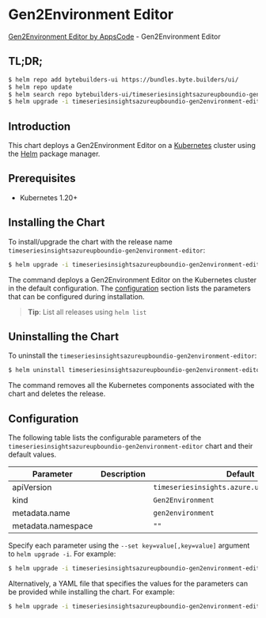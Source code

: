 # Gen2Environment Editor

[Gen2Environment Editor by AppsCode](https://byte.builders) - Gen2Environment Editor

## TL;DR;

```bash
$ helm repo add bytebuilders-ui https://bundles.byte.builders/ui/
$ helm repo update
$ helm search repo bytebuilders-ui/timeseriesinsightsazureupboundio-gen2environment-editor --version=v0.4.18
$ helm upgrade -i timeseriesinsightsazureupboundio-gen2environment-editor bytebuilders-ui/timeseriesinsightsazureupboundio-gen2environment-editor -n default --create-namespace --version=v0.4.18
```

## Introduction

This chart deploys a Gen2Environment Editor on a [Kubernetes](http://kubernetes.io) cluster using the [Helm](https://helm.sh) package manager.

## Prerequisites

- Kubernetes 1.20+

## Installing the Chart

To install/upgrade the chart with the release name `timeseriesinsightsazureupboundio-gen2environment-editor`:

```bash
$ helm upgrade -i timeseriesinsightsazureupboundio-gen2environment-editor bytebuilders-ui/timeseriesinsightsazureupboundio-gen2environment-editor -n default --create-namespace --version=v0.4.18
```

The command deploys a Gen2Environment Editor on the Kubernetes cluster in the default configuration. The [configuration](#configuration) section lists the parameters that can be configured during installation.

> **Tip**: List all releases using `helm list`

## Uninstalling the Chart

To uninstall the `timeseriesinsightsazureupboundio-gen2environment-editor`:

```bash
$ helm uninstall timeseriesinsightsazureupboundio-gen2environment-editor -n default
```

The command removes all the Kubernetes components associated with the chart and deletes the release.

## Configuration

The following table lists the configurable parameters of the `timeseriesinsightsazureupboundio-gen2environment-editor` chart and their default values.

|     Parameter      | Description |                         Default                          |
|--------------------|-------------|----------------------------------------------------------|
| apiVersion         |             | <code>timeseriesinsights.azure.upbound.io/v1beta1</code> |
| kind               |             | <code>Gen2Environment</code>                             |
| metadata.name      |             | <code>gen2environment</code>                             |
| metadata.namespace |             | <code>""</code>                                          |


Specify each parameter using the `--set key=value[,key=value]` argument to `helm upgrade -i`. For example:

```bash
$ helm upgrade -i timeseriesinsightsazureupboundio-gen2environment-editor bytebuilders-ui/timeseriesinsightsazureupboundio-gen2environment-editor -n default --create-namespace --version=v0.4.18 --set apiVersion=timeseriesinsights.azure.upbound.io/v1beta1
```

Alternatively, a YAML file that specifies the values for the parameters can be provided while
installing the chart. For example:

```bash
$ helm upgrade -i timeseriesinsightsazureupboundio-gen2environment-editor bytebuilders-ui/timeseriesinsightsazureupboundio-gen2environment-editor -n default --create-namespace --version=v0.4.18 --values values.yaml
```
